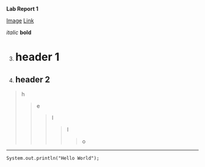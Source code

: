 

**Lab Report 1**

[Image](https://d23.com/app/uploads/2022/08/1180w-600h_080222_marvel-d23-expo_00.jpg)
[Link](https://www.google.com/)


*italic* 
**bold**

3. # header 1
4. ## header 2



>h 
>>e 
>>>l 
>>>>l 
>>>>>o


*** 
```
System.out.println("Hello World");
```
